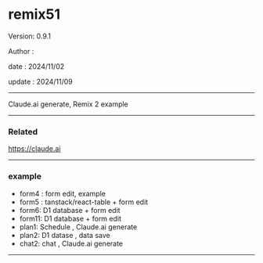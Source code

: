 # remix51

 Version: 0.9.1

 Author :

 date :  2024/11/02

 update  : 2024/11/09 

***

Claude.ai generate, Remix 2 example

***
### Related

https://claude.ai

***
### example

* form4 : form edit, example
* form5 : tanstack/react-table + form edit
* form6: D1 database + form edit
* form11: D1 database + form edit
* plan1: Schedule , Claude.ai generate
* plan2: D1 datase , data save
* chat2: chat , Claude.ai generate

***
